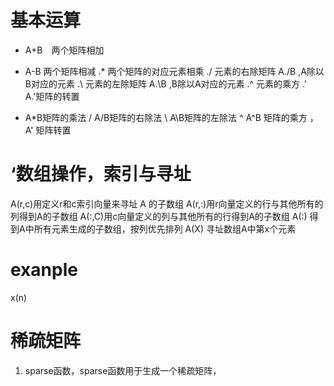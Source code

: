 # 基本运算
+ A+B　两个矩阵相加
- A-B 两个矩阵相减
.* 两个矩阵的对应元素相乘
./ 元素的右除矩阵 A./B ,A除以B对应的元素
.\ 元素的左除矩阵 A.\B ,B除以A对应的元素
.^ 元素的乘方
.' A.'矩阵的转置
* A*B矩阵的乘法
/ A/B矩阵的右除法
\ A\B矩阵的左除法
^ A^B 矩阵的乘方
， A' 矩阵转置
# ‘数组操作，索引与寻址
A(r,c)用定义r和c索引向量来寻址 A 的子数组
A(r,:)用r向量定义的行与其他所有的列得到A的子数组
A(:,C)用c向量定义的列与其他所有的行得到A的子数组
A(:) 得到A中所有元素生成的子数组，按列优先排列
A(X) 寻址数组A中第x个元素
# exanple
x(n)

# 稀疏矩阵
1. sparse函数，sparse函数用于生成一个稀疏矩阵，

